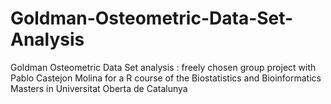 # Goldman-Osteometric-Data-Set-Analysis
Goldman Osteometric Data Set analysis : freely chosen group project with Pablo Castejon Molina for a R course of the Biostatistics and Bioinformatics Masters in Universitat Oberta de Catalunya
